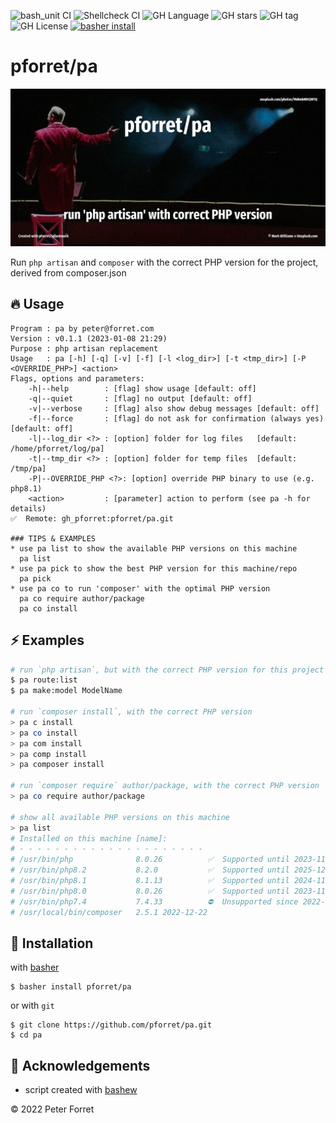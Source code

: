 ![bash_unit CI](https://github.com/pforret/pa/workflows/bash_unit%20CI/badge.svg)
![Shellcheck CI](https://github.com/pforret/pa/workflows/Shellcheck%20CI/badge.svg)
![GH Language](https://img.shields.io/github/languages/top/pforret/pa)
![GH stars](https://img.shields.io/github/stars/pforret/pa)
![GH tag](https://img.shields.io/github/v/tag/pforret/pa)
![GH License](https://img.shields.io/github/license/pforret/pa)
[![basher install](https://img.shields.io/badge/basher-install-white?logo=gnu-bash&style=flat)](https://basher.gitparade.com/package/)

# pforret/pa

![](assets/pa.jpg)

Run `php artisan` and `composer` with the correct PHP version for the project, derived from composer.json

## 🔥 Usage

```
Program : pa by peter@forret.com
Version : v0.1.1 (2023-01-08 21:29)
Purpose : php artisan replacement
Usage   : pa [-h] [-q] [-v] [-f] [-l <log_dir>] [-t <tmp_dir>] [-P <OVERRIDE_PHP>] <action>
Flags, options and parameters:
    -h|--help        : [flag] show usage [default: off]
    -q|--quiet       : [flag] no output [default: off]
    -v|--verbose     : [flag] also show debug messages [default: off]
    -f|--force       : [flag] do not ask for confirmation (always yes) [default: off]
    -l|--log_dir <?> : [option] folder for log files   [default: /home/pforret/log/pa]
    -t|--tmp_dir <?> : [option] folder for temp files  [default: /tmp/pa]
    -P|--OVERRIDE_PHP <?>: [option] override PHP binary to use (e.g. php8.1)
    <action>         : [parameter] action to perform (see pa -h for details)
✅  Remote: gh_pforret:pforret/pa.git
                                  
### TIPS & EXAMPLES
* use pa list to show the available PHP versions on this machine
  pa list
* use pa pick to show the best PHP version for this machine/repo
  pa pick
* use pa co to run 'composer' with the optimal PHP version
  pa co require author/package
  pa co install
```

## ⚡️ Examples

```bash
# run `php artisan`, but with the correct PHP version for this project
$ pa route:list
$ pa make:model ModelName

# run `composer install`, with the correct PHP version
> pa c install
> pa co install
> pa com install
> pa comp install
> pa composer install

# run `composer require` author/package, with the correct PHP version
> pa co require author/package

# show all available PHP versions on this machine
> pa list
# Installed on this machine [name]:
# - - - - - - - - - - - - - - - - - - - - -
# /usr/bin/php              8.0.26          ✅  Supported until 2023-11-26
# /usr/bin/php8.2           8.2.0           ✅  Supported until 2025-12-08
# /usr/bin/php8.1           8.1.13          ✅  Supported until 2024-11-25
# /usr/bin/php8.0           8.0.26          ✅  Supported until 2023-11-26
# /usr/bin/php7.4           7.4.33          ⛔  Unsupported since 2022-11-28
# /usr/local/bin/composer   2.5.1 2022-12-22
```

## 🚀 Installation

with [basher](https://github.com/basherpm/basher)

	$ basher install pforret/pa

or with `git`

	$ git clone https://github.com/pforret/pa.git
	$ cd pa

## 📝 Acknowledgements

* script created with [bashew](https://github.com/pforret/bashew)

&copy; 2022 Peter Forret
